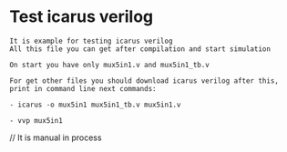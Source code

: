# Test icarus verilog
	It is example for testing icarus verilog 
	All this file you can get after compilation and start simulation

	On start you have only mux5in1.v and mux5in1_tb.v

	For get other files you should download icarus verilog after this, print in command line next commands:

	- icarus -o mux5in1 mux5in1_tb.v mux5in1.v

	- vvp mux5in1


// It is manual in process